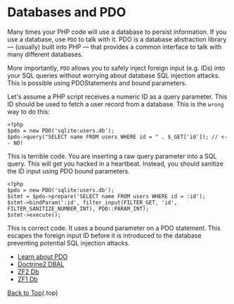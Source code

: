 # Databases and PDO

Many times your PHP code will use a database to persist information. If you use a database, use `PDO` to talk with it. PDO is a database abstraction library &mdash; (usually) built into PHP &mdash; that provides a common interface to talk with many different databases.

More importantly, `PDO` allows you to safely inject foreign input (e.g. IDs) into your SQL queries without worrying about database SQL injection attacks. This is possible using PDOStatements and bound parameters.

Let's assume a PHP script receives a numeric ID as a query parameter. This ID should be used to fetch a user record from a database. This is the `wrong` way to do this:

    <?php
    $pdo = new PDO('sqlite:users.db');
    $pdo->query("SELECT name FROM users WHERE id = " . $_GET['id']); // <-- NO!

This is terrible code. You are inserting a raw query parameter into a SQL query. This will get you hacked in a heartbeat. Instead, you should sanitize the ID input using PDO bound parameters.

    <?php
    $pdo = new PDO('sqlite:users.db');
    $stmt = $pdo->prepare('SELECT name FROM users WHERE id = :id');
    $stmt->bindParam(':id', filter_input(FILTER_GET, 'id', FILTER_SANITIZE_NUMBER_INT), PDO::PARAM_INT);
    $stmt->execute();

This is correct code. It uses a bound parameter on a PDO statement. This escapes the foreign input ID before it is introduced to the database preventing potential SQL injection attacks.

* [Learn about PDO][1]
* [Doctrine2 DBAL][2]
* [ZF2 Db][4]
* [ZF1 Db][3]

[Back to Top](#top){.top}

[1]: http://www.php.net/manual/en/book.pdo.php
[2]: http://www.doctrine-project.org/projects/dbal.html
[3]: http://framework.zend.com/manual/en/zend.db.html
[4]: http://packages.zendframework.com/docs/latest/manual/en/zend.db.html
